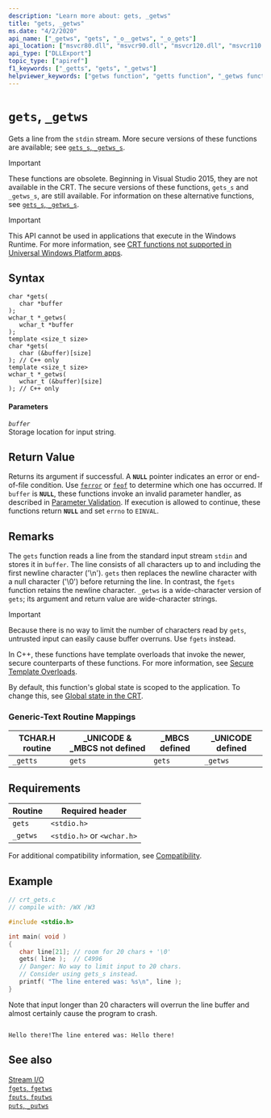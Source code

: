 ```yaml
---
description: "Learn more about: gets, _getws"
title: "gets, _getws"
ms.date: "4/2/2020"
api_name: ["_getws", "gets", "_o__getws", "_o_gets"]
api_location: ["msvcr80.dll", "msvcr90.dll", "msvcr120.dll", "msvcr110.dll", "msvcr110_clr0400.dll", "msvcrt.dll", "msvcr100.dll", "api-ms-win-crt-stdio-l1-1-0.dll", "api-ms-win-crt-private-l1-1-0.dll"]
api_type: ["DLLExport"]
topic_type: ["apiref"]
f1_keywords: ["_getts", "gets", "_getws"]
helpviewer_keywords: ["getws function", "getts function", "_getws function", "lines, getting", "streams, getting lines", "_getts function", "gets function", "standard input, reading from"]
---
```

# `gets`, `_getws`

Gets a line from the `stdin` stream. More secure versions of these functions are available; see [`gets_s`, `_getws_s`](../c-runtime-library/reference/gets-s-getws-s.md).

> [!IMPORTANT]
> These functions are obsolete. Beginning in Visual Studio 2015, they are not available in the CRT. The secure versions of these functions,  `gets_s` and `_getws_s`, are still available. For information on these alternative functions, see [`gets_s`, `_getws_s`](../c-runtime-library/reference/gets-s-getws-s.md).

> [!IMPORTANT]
> This API cannot be used in applications that execute in the Windows Runtime. For more information, see [CRT functions not supported in Universal Windows Platform apps](../cppcx/crt-functions-not-supported-in-universal-windows-platform-apps.md).

## Syntax

```
char *gets(
   char *buffer
);
wchar_t *_getws(
   wchar_t *buffer
);
template <size_t size>
char *gets(
   char (&buffer)[size]
); // C++ only
template <size_t size>
wchar_t *_getws(
   wchar_t (&buffer)[size]
); // C++ only
```

#### Parameters

*`buffer`*\
Storage location for input string.

## Return Value

Returns its argument if successful. A **`NULL`** pointer indicates an error or end-of-file condition. Use [`ferror`](../c-runtime-library/reference/ferror.md) or [`feof`](../c-runtime-library/reference/feof.md) to determine which one has occurred. If `buffer` is **`NULL`**, these functions invoke an invalid parameter handler, as described in [Parameter Validation](../c-runtime-library/parameter-validation.md). If execution is allowed to continue, these functions return **`NULL`** and set `errno` to `EINVAL`.

## Remarks

The `gets` function reads a line from the standard input stream `stdin` and stores it in `buffer`. The line consists of all characters up to and including the first newline character ('\n'). `gets` then replaces the newline character with a null character ('\0') before returning the line. In contrast, the `fgets` function retains the newline character. `_getws` is a wide-character version of `gets`; its argument and return value are wide-character strings.

> [!IMPORTANT]
> Because there is no way to limit the number of characters read by `gets`, untrusted input can easily cause buffer overruns. Use `fgets` instead.

In C++, these functions have template overloads that invoke the newer, secure counterparts of these functions. For more information, see [Secure Template Overloads](../c-runtime-library/secure-template-overloads.md).

By default, this function's global state is scoped to the application. To change this, see [Global state in the CRT](global-state.md).

### Generic-Text Routine Mappings

|TCHAR.H routine|_UNICODE & _MBCS not defined|_MBCS defined|_UNICODE defined|
|---------------------|------------------------------------|--------------------|-----------------------|
|`_getts`|`gets`|`gets`|`_getws`|

## Requirements

|Routine|Required header|
|-------------|---------------------|
|`gets`|`<stdio.h>`|
|`_getws`|`<stdio.h>` or `<wchar.h>`|

For additional compatibility information, see [Compatibility](../c-runtime-library/compatibility.md).

## Example

```c
// crt_gets.c
// compile with: /WX /W3

#include <stdio.h>

int main( void )
{
   char line[21]; // room for 20 chars + '\0'
   gets( line );  // C4996
   // Danger: No way to limit input to 20 chars.
   // Consider using gets_s instead.
   printf( "The line entered was: %s\n", line );
}
```

Note that input longer than 20 characters will overrun the line buffer and almost certainly cause the program to crash.

```Output

Hello there!The line entered was: Hello there!
```

## See also

[Stream I/O](../c-runtime-library/stream-i-o.md)\
[`fgets`, `fgetws`](../c-runtime-library/reference/fgets-fgetws.md)\
[`fputs`, `fputws`](../c-runtime-library/reference/fputs-fputws.md)\
[`puts`, `_putws`](../c-runtime-library/reference/puts-putws.md)
